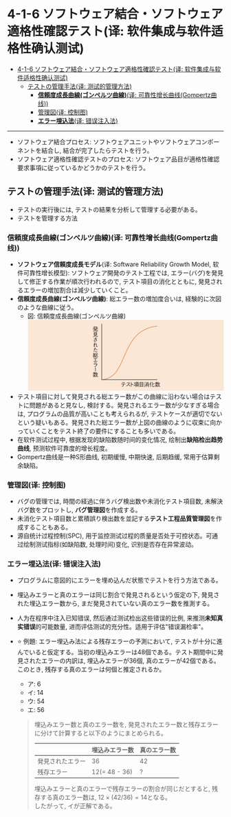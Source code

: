 # 4-1-6 ソフトウェア結合・ソフトウェア適格性確認テスト(译: 软件集成与软件适格性确认测试)

- [4-1-6 ソフトウェア結合・ソフトウェア適格性確認テスト(译: 软件集成与软件适格性确认测试)](#4-1-6-ソフトウェア結合ソフトウェア適格性確認テスト译-软件集成与软件适格性确认测试)
  - [テストの管理手法(译: 测试的管理方法)](#テストの管理手法译-测试的管理方法)
    - [**信頼度成長曲線(ゴンペルツ曲線)**(译: 可靠性增长曲线(Gompertz曲线))](#信頼度成長曲線ゴンペルツ曲線译-可靠性增长曲线gompertz曲线)
    - [管理図(译: 控制图)](#管理図译-控制图)
    - [**エラー埋込法**(译: 错误注入法)](#エラー埋込法译-错误注入法)

---

- ソフトウェア結合プロセス: ソフトウェアユニットやソフトウェアコンポーネントを結合し, 結合が完了したらテストを行う。
- ソフトウェア適格性確認テストのプロセス: ソフトウェア品目が適格性確認要求事項に従っているかどうかのテストを行う。

## テストの管理手法(译: 测试的管理方法)

- テストの実行後には, テストの結果を分析して管理する必要がある。
- テストを管理する方法

### **信頼度成長曲線(ゴンペルツ曲線)**(译: 可靠性增长曲线(Gompertz曲线))

- **ソフトウェア信頼度成長モデル**(译: Software Reliability Growth Model, 软件可靠性增长模型): ソフトウェア開発のテスト工程では, エラー(バグ)を発見して修正する作業が順次行われるので, テスト項目の消化とともに, 発見されるエラーの増加割合は減少していくこと。
- **信頼度成長曲線(ゴンペルツ曲線)**: 総エラー数の増加度合いは, 経験的に次図のような曲線に従う。
  - 図: 信頼度成長曲線(ゴンペルツ曲線)<br><img src="./images/4-1-6/信頼度成長曲線(ゴンペルツ曲線).png" width = "500" alt="信頼度成長曲線(ゴンペルツ曲線)"/>
- テスト項目に対して発見される総エラー数がこの曲線に沿わない場合はテストに問題があると見なし, 検討する。発見されるエラー数が少なすぎる場合は, プログラムの品質が高いことも考えられるが, テストケースが適切でないという疑いもある。発見された総エラー数が上図の曲線のように収束に向かっていくことをテスト終了の要件にすることも多いである。
- 在软件测试过程中, 根据发现的缺陷数随时间的变化情况, 绘制出**缺陷检出趋势曲线**, 预测软件可靠度的增长程度。
- Gompertz曲线是一种S形曲线, 初期缓慢, 中期快速, 后期趋缓, 常用于估算剩余缺陷。

### 管理図(译: 控制图)

- バグの管理では, 時間の経過に伴うバグ検出数や未消化テスト項目数, 未解決バグ数をプロットし, **バグ管理図**を作成する。
- 未消化テスト項目数と累積誤り検出数を並記する**テスト工程品質管理図**を作成することもある。
- 源自统计过程控制(SPC), 用于监控测试过程的质量是否处于可控状态。可通过绘制测试指标(如缺陷数, 处理时间)变化, 识别是否存在异常波动。

### **エラー埋込法**(译: 错误注入法)

- プログラムに意図的にエラーを埋め込んだ状態でテストを行う方法である。
- 埋込みエラーと真のエラーは同じ割合で発見されるという仮定の下, 発見された埋込エラー数から, まだ発見されていない真のエラー数を推測する。
- 人为在程序中注入已知错误, 然后通过测试检出这些错误的比例, 来推测**未知真实错误**的可能数量, 进而评估测试的充分性。适用于评估"错误漏检率"。
- ⭐️ 例題: エラー埋込み法による残存エラーの予測において, テストが十分に進んでいると仮定する。当初の埋込みエラーは48個である。テスト期間中に発見されたエラーの内訳は, 埋込みエラーが36個, 真のエラーが42個である。このとき, 残存する真のエラーは何個と推定されるか。
  - ア: 6
  - イ: 14
  - ウ: 54
  - エ: 56

  > 埋込みエラー数と真のエラー数を, 発見されたエラー数と残存エラーに分けて計算すると以下のようにまとめられる。
  >
  > |  | 埋込みエラー数 | 真のエラー数 |
  > | - | - | - |
  > | 発見されたエラー | 36 | 42 |
  > | 残存エラー | 12(= 48 - 36) | ? |
  >
  > 埋込みエラーと真のエラーで残存エラーの割合が同じだとすると, 残存する真のエラー数は, $12 \times (42 / 36) = 14$となる。  
  > したがって, イが正解である。
